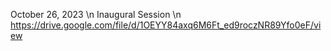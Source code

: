 October 26, 2023 \n
Inaugural Session \n
https://drive.google.com/file/d/1OEYY84axq6M6Ft_ed9roczNR89Yfo0eF/view
